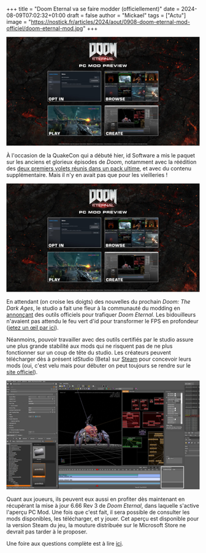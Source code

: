 +++
title = "Doom Eternal va se faire modder (officiellement)"
date = 2024-08-09T07:02:32+01:00
draft = false
author = "Mickael"
tags = ["Actu"]
image = "https://nostick.fr/articles/2024/aout/0908-doom-eternal-mod-officiel/doom-eternal-mod.jpg"
+++

![Doom Eternal](doom-eternal-pc-mod.jpg "")

À l'occasion de la QuakeCon qui a débuté hier, id Software a mis le paquet sur les anciens et glorieux épisodes de *Doom*, notamment avec la réédition des [deux premiers volets réunis dans un pack ultime](https://nostick.fr/articles/2024/aout/0808-doom-reunion-nouveautes/), et avec du contenu supplémentaire. Mais il n'y en avait pas que pour les vieilleries !

![Doom Eternal PC Mod](doom-eternal-pc-mod.jpg "")

En attendant (on croise les doigts) des nouvelles du prochain *Doom: The Dark Ages*, le studio a fait une fleur à la communauté du modding en [annonçant](https://slayersclub.bethesda.net/en-US/article/doom-eternal-pc-mod-preview?linkId=100000279163235) des outils officiels pour trafiquer *Doom Eternal*. Les bidouilleurs n'avaient pas attendu le feu vert d'id pour transformer le FPS en profondeur ([jetez un œil par ici](https://www.nexusmods.com/doometernal)).

Néanmoins, pouvoir travailler avec des outils certifiés par le studio assure une plus grande stabilité aux mods qui ne risquent pas de ne plus fonctionner sur un coup de tête du studio. Les créateurs peuvent télécharger dès à présent idStudio (Beta) sur [Steam](https://store.steampowered.com/app/2545650/DOOM_Eternal_idStudio/) pour concevoir leurs mods (oui, c'est velu mais pour débuter on peut toujours se rendre sur le [site officiel](https://idstudio.idsoftware.com)).

![idStudio](doom-idstudio-beta.jpg "")

Quant aux joueurs, ils peuvent eux aussi en profiter dès maintenant en récupérant la mise à jour 6.66 Rev 3 de *Doom Eternal*, dans laquelle s'active l'aperçu PC Mod. Une fois que c'est fait, il sera possible de consulter les mods disponibles, les télécharger, et y jouer. Cet aperçu est disponible pour la version Steam du jeu, la mouture distribuée sur le Microsoft Store ne devrait pas tarder à le proposer.

Une foire aux questions complète est à lire [ici](https://idstudio.idsoftware.com/faq).
